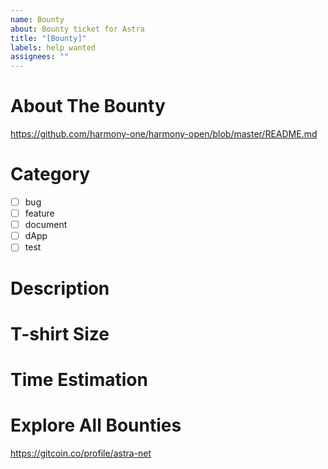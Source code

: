 ```yaml
---
name: Bounty
about: Bounty ticket for Astra
title: "[Bounty]"
labels: help wanted
assignees: ""
---
```


# About The Bounty

https://github.com/harmony-one/harmony-open/blob/master/README.md

# Category

- [ ] bug
- [ ] feature
- [ ] document
- [ ] dApp
- [ ] test

# Description

# T-shirt Size

<!-- XS, S, M, L, XL, XXL -->

# Time Estimation

# Explore All Bounties

https://gitcoin.co/profile/astra-net
